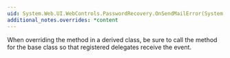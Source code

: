 ```yaml
---
uid: System.Web.UI.WebControls.PasswordRecovery.OnSendMailError(System.Web.UI.WebControls.SendMailErrorEventArgs)
additional_notes.overrides: *content
---
```


<p>When overriding the <xref href="System.Web.UI.WebControls.PasswordRecovery.OnSendMailError(System.Web.UI.WebControls.SendMailErrorEventArgs)"></xref> method in a derived class, be sure to call the <xref href="System.Web.UI.WebControls.PasswordRecovery.OnSendMailError(System.Web.UI.WebControls.SendMailErrorEventArgs)"></xref> method for the base class so that registered delegates receive the event.</p>


